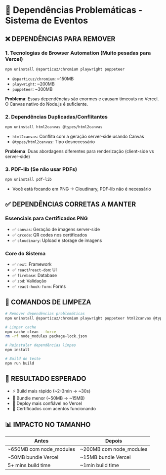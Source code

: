 # 🚨 Dependências Problemáticas - Sistema de Eventos

## ❌ **DEPENDÊNCIAS PARA REMOVER**

### **1. Tecnologias de Browser Automation (Muito pesadas para Vercel)**
```bash
npm uninstall @sparticuz/chromium playwright puppeteer
```
- `@sparticuz/chromium`: ~150MB
- `playwright`: ~200MB  
- `puppeteer`: ~300MB

**Problema**: Essas dependências são enormes e causam timeouts no Vercel. O Canvas nativo do Node.js é suficiente.

### **2. Dependências Duplicadas/Conflitantes**
```bash
npm uninstall html2canvas @types/html2canvas
```
- `html2canvas`: Conflita com a geração server-side usando Canvas
- `@types/html2canvas`: Tipo desnecessário

**Problema**: Duas abordagens diferentes para renderização (client-side vs server-side)

### **3. PDF-lib (Se não usar PDFs)**
```bash
npm uninstall pdf-lib
```
- Você está focando em PNG → Cloudinary, PDF-lib não é necessário

## ✅ **DEPENDÊNCIAS CORRETAS A MANTER**

### **Essenciais para Certificados PNG**
- ✅ `canvas`: Geração de imagens server-side
- ✅ `qrcode`: QR codes nos certificados  
- ✅ `cloudinary`: Upload e storage de imagens

### **Core do Sistema**
- ✅ `next`: Framework
- ✅ `react`/`react-dom`: UI
- ✅ `firebase`: Database
- ✅ `zod`: Validação
- ✅ `react-hook-form`: Forms

## 🎯 **COMANDOS DE LIMPEZA**

```bash
# Remover dependências problemáticas
npm uninstall @sparticuz/chromium playwright puppeteer html2canvas @types/html2canvas pdf-lib

# Limpar cache
npm cache clean --force
rm -rf node_modules package-lock.json

# Reinstalar dependências limpas
npm install

# Build de teste
npm run build
```

## 🔧 **RESULTADO ESPERADO**

- ⚡ Build mais rápido (~2-3min → ~30s)
- 💾 Bundle menor (~50MB → ~15MB)
- 🚀 Deploy mais confiável no Vercel
- 🎯 Certificados com acentos funcionando

## 📊 **IMPACTO NO TAMANHO**

| Antes | Depois |
|-------|--------|
| ~650MB com node_modules | ~200MB com node_modules |
| ~50MB bundle Vercel | ~15MB bundle Vercel |
| 5+ mins build time | ~1min build time |


